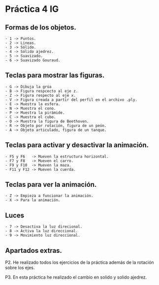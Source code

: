 # Práctica 4 IG


## Formas de los objetos.

    - 1 -> Puntos.
    - 2 -> Lineas.
    - 3 -> Sólido.
    - 4 -> Sólido ajedrez.
    - 5 -> Suavizado.
    - 6 -> Suavizado Gouraud.
## Teclas para mostrar las figuras.

    - G -> Dibuja la grúa
    - B -> Figura respcecto al eje z.
    - Z -> Figura respecto al eje x.
    - V -> Figura creada a partir del perfil en el archivo .ply.
    - E -> Muestra la esfera.
    - N -> Muestra el cono.
    - P -> Muestra la pirámide.
    - C -> Muestra el cubo.
    - O -> Muestra la figura de Beethoven.
    - R -> Objeto por rotación, figura de un peón.
    - A -> Objeto articulado, figura de un tanque.
## Teclas para activar y desactivar la animación.

    - F5 y F6   -> Mueven la estructura horizontal.
    - F7 y F8   -> Mueven el carro.
    - F9 y F10  -> Mueven la maza.
    - F11 y F12 -> Mueven la cuerda.
## Teclas para ver la animación.

    - Z -> Empieza a funcionar la animación.
    - X -> Para la animación.
## Luces

    - 7 -> Desactiva la luz direcional.
    - 8 -> Activa la luz direccional.
    - 9 -> Movimiento luz direccional.
    


## Apartados extras.

P2. He realizado todos los ejercicios de la práctica además de la rotación sobre los ejes.

P3. En esta práctica he realizado el cambio en solido y solido ajedrez. 


  
